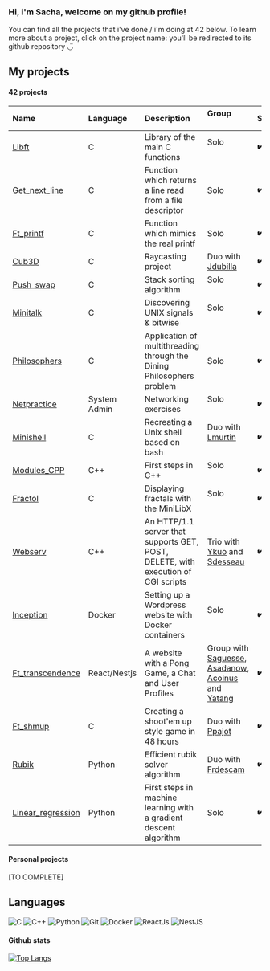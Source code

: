 ### Hi, i'm Sacha, welcome on my github profile!

You can find all the projects that i've done / i'm doing at 42 below. To learn more about a project, click on the project name: you'll be redirected to its github repository ◡̈

## My projects

#### 42 projects

| Name                                   | Language     | Description                 | Group                                                               | Status | How interesting? |
|:---------------------------------------|:-------------|:----------------------------|:--------------------------------------------------------------------|:-------|:---|
| [Libft][42-libft]                      | C            | Library of the main C functions | Solo                                                       | ✔️|   ★|
| [Get_next_line][42-get_next_line]      | C            | Function which returns a line read from a file descriptor| Solo                                    | ✔️| ★|
| [Ft_printf][42-ft_printf]              | C            | Function which mimics the real printf | Solo                                             |✔️| ★|
| [Cub3D][42-cub3d]                      | C            | Raycasting project| Duo with [Jdubilla][Jdubilla]                                              |✔️| ★★★|
| [Push_swap][42-push_swap]              | C            | Stack sorting algorithm| Solo                                                                 |✔️|★★★|
| [Minitalk][42-minitalk]                | C            | Discovering UNIX signals & bitwise | Solo                                                 |✔️|★★|
| [Philosophers][42-Philosophers]        | C            | Application of multithreading through the Dining Philosophers problem | Solo |✔️|★★★★|
| [Netpractice][42-netpractice]          | System Admin | Networking exercises| Solo                                                               |✔️| ★★|
| [Minishell][42-Minishell]              | C            | Recreating a Unix shell based on bash| Duo with [Lmurtin][Lmurtin]                      |✔️|★★★★|
| [Modules_CPP][42-CPP_Modules]          | C++          | First steps in C++ | Solo                                                              |✔️|★★★|
| [Fractol][42-fractol]                  | C            | Displaying fractals with the MiniLibX  | Solo                                           |✔️|★★★★|
| [Webserv][42-Webserv]                  | C++          | An HTTP/1.1 server that supports GET, POST, DELETE, with execution of CGI scripts | Trio with [Ykuo][Ykuo] and [Sdesseau][Sdesseau]                              |✔️|★★★★|
| [Inception][42-Inception]              | Docker       | Setting up a Wordpress website with Docker containers | Solo                                        |✔️|★★★|
| [Ft_transcendence][42-ft_transcendence]| React/Nestjs | A website with a Pong Game, a Chat and User Profiles | Group with [Saguesse][Saguesse], [Asadanow][Asadanow], [Acoinus][Acoinus] and [Yatang][Yatang] | ✔️ |★★★★|
| [Ft_shmup][42-ft-shmup]                | C            | Creating a shoot'em up style game in 48 hours  | Duo with [Ppajot][Ppajot]                         |✔️|★★★|
| [Rubik][42-rubik]                      | Python       | Efficient rubik solver algorithm  | Duo with [Frdescam][Frdescam]                                     |✔️|★★★★|
| [Linear_regression][linear_regression] | Python       | First steps in machine learning with a gradient descent algorithm | Solo                               | ✔️|★★★★|

#### Personal projects

[TO COMPLETE]

## Languages

![C]
![C++]
![Python]
![Git]
![Docker]
![ReactJs]
![NestJS]

<!-- Lien repo github --->

[42-CPP_Modules]:https://github.com/pareidolies/42-cpp_pool
[42-libft]: https://github.com/pareidolies/42-libft
[42-get_next_line]: https://github.com/pareidolies/42-get_next_line
[42-ft_printf]:https://github.com/pareidolies/42-ft_printf
[42-fractol]:https://github.com/pareidolies/42-fract-ol
[42-push_swap]:https://github.com/pareidolies/42-push_swap
[42-minitalk]:https://github.com/pareidolies/42-minitalk
[42-Philosophers]:https://github.com/pareidolies/42-philosophers
[42-Minishell]:https://github.com/pareidolies/42-minishell
[42-Webserv]:https://github.com/pareidolies/42-webserv
[42-Inception]:https://github.com/pareidolies/42-inception
[42-ft_transcendence]:https://github.com/alex-sdn/ft_transcendence
[linear_regression]:https://github.com/pareidolies/42-ft_linear_regression
[42-rubik]:https://github.com/frdescam/rubik
[42-cub3d]:https://github.com/pareidolies/42-cub3d
[42-netpractice]:https://github.com/pareidolies/42-netpractice
[42-ft-shmup]:https://github.com/pareidolies/42-ft_shmup

<!-- Mates --->

[Jdubilla]:https://github.com/jdubilla
[Lmurtin]:https://github.com/LeaMurtin
[Ykuo]:https://github.com/Chenade
[Sdesseau]:https://github.com/sdesseau
[Saguesse]:https://github.com/swilene
[Asadanow]:https://github.com/alex-sdn
[Acoinus]:https://github.com/ob-teau
[Yatang]:https://github.com/yahuitang227
[Ppajot]:https://github.com/pypajot
[Frdescam]:https://github.com/frdescam

<!-- Github Link --->

[C]: https://img.shields.io/badge/C-%2300599C.svg?style=for-the-badge&logo=c&logoColor=white
[C++]: https://img.shields.io/badge/C++-%2300599C.svg?style=for-the-badge&logo=c%2B%2B&logoColor=white
[Docker]: https://img.shields.io/badge/Docker-2CA5E0?style=for-the-badge&logo=docker&logoColor=white
[Python]: https://img.shields.io/badge/Python-3776AB?style=for-the-badge&logo=python&logoColor=white
[ReactJs]: https://img.shields.io/badge/React-20232A?style=for-the-badge&logo=react&logoColor=61DAFB
[NestJs]: https://img.shields.io/badge/-NestJs-ea2845?style=for-the-badge&logo=nestjs&logoColor=white
[Git]: https://img.shields.io/badge/git-%23F05033.svg?style=for-the-badge&logo=git&logoColor=white

#### Github stats

[![Top Langs](https://github-readme-stats.vercel.app/api/top-langs/?username=pareidolies&layout=compact&theme=apprentice)](https://github.com/anuraghazra/github-readme-stats)

<!--
**pareidolies/pareidolies** is a ✨ _special_ ✨ repository because its `README.md` (this file) appears on your GitHub profile.

Here are some ideas to get you started:

- 🔭 I’m currently working on ...
- 🌱 I’m currently learning ...
- 👯 I’m looking to collaborate on ...
- 🤔 I’m looking for help with ...
- 💬 Ask me about ...
- 📫 How to reach me: ...
- 😄 Pronouns: ...
- ⚡ Fun fact: ...
-->
